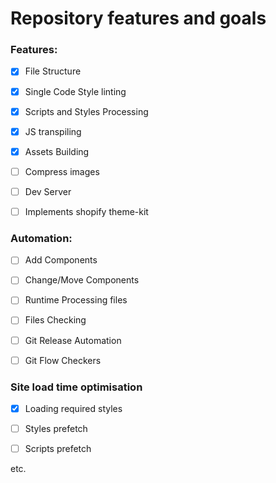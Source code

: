 # Repository features and goals

### Features:

- [X] File Structure

- [X] Single Code Style linting

- [X] Scripts and Styles Processing

- [X] JS transpiling

- [X] Assets Building

- [ ] Compress images

- [ ] Dev Server

- [ ] Implements shopify theme-kit



### Automation:

- [ ] Add Components

- [ ] Change/Move Components

- [ ] Runtime Processing files
  
- [ ] Files Checking 

- [ ] Git Release Automation

- [ ] Git Flow Checkers



### Site load time optimisation

- [X] Loading required styles

- [ ] Styles prefetch

- [ ] Scripts prefetch

etc.






